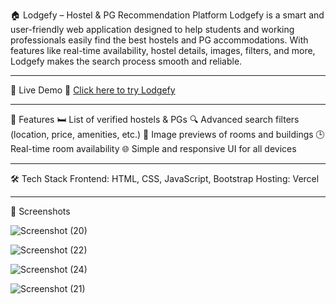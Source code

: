 🏠 Lodgefy – Hostel & PG Recommendation Platform
Lodgefy is a smart and user-friendly web application designed to help students and working professionals easily find the best hostels and PG accommodations. With features like real-time availability, hostel details, images, filters, and more, Lodgefy makes the search process smooth and reliable.

---

🚀 Live Demo
🔗 [Click here to try Lodgefy](https://lodgefy.vercel.app/#con-section)

---

📌 Features
🛏️ List of verified hostels & PGs
🔍 Advanced search filters (location, price, amenities, etc.)
📸 Image previews of rooms and buildings
🕒 Real-time room availability
🌐 Simple and responsive UI for all devices

---

🛠️ Tech Stack
Frontend: HTML, CSS, JavaScript, Bootstrap
Hosting: Vercel

---

📸 Screenshots

![Screenshot (20)](https://github.com/user-attachments/assets/3ad829e3-1449-4aa5-8d59-5678fb6f4ca9)

![Screenshot (22)](https://github.com/user-attachments/assets/7d802c99-9346-4193-affe-5c762c88d59c)

![Screenshot (24)](https://github.com/user-attachments/assets/97b38acc-95cf-4c58-81e3-57dbb11f9b37)

![Screenshot (21)](https://github.com/user-attachments/assets/5e3e2728-2175-4aa2-8039-ba9d683af1a3)



